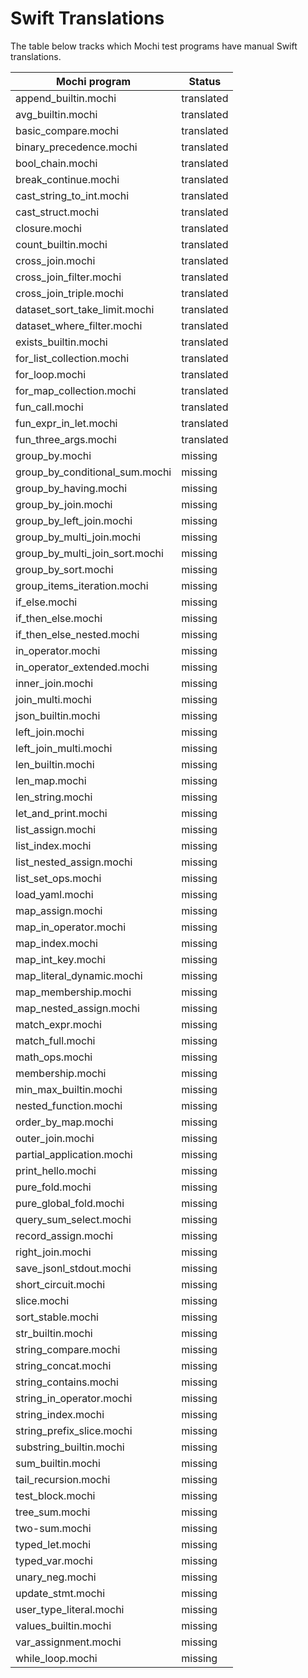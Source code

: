 # Swift Translations

The table below tracks which Mochi test programs have manual Swift translations.

| Mochi program | Status |
|--------------|--------|
| append_builtin.mochi | translated |
| avg_builtin.mochi | translated |
| basic_compare.mochi | translated |
| binary_precedence.mochi | translated |
| bool_chain.mochi | translated |
| break_continue.mochi | translated |
| cast_string_to_int.mochi | translated |
| cast_struct.mochi | translated |
| closure.mochi | translated |
| count_builtin.mochi | translated |
| cross_join.mochi | translated |
| cross_join_filter.mochi | translated |
| cross_join_triple.mochi | translated |
| dataset_sort_take_limit.mochi | translated |
| dataset_where_filter.mochi | translated |
| exists_builtin.mochi | translated |
| for_list_collection.mochi | translated |
| for_loop.mochi | translated |
| for_map_collection.mochi | translated |
| fun_call.mochi | translated |
| fun_expr_in_let.mochi | translated |
| fun_three_args.mochi | translated |
| group_by.mochi | missing |
| group_by_conditional_sum.mochi | missing |
| group_by_having.mochi | missing |
| group_by_join.mochi | missing |
| group_by_left_join.mochi | missing |
| group_by_multi_join.mochi | missing |
| group_by_multi_join_sort.mochi | missing |
| group_by_sort.mochi | missing |
| group_items_iteration.mochi | missing |
| if_else.mochi | missing |
| if_then_else.mochi | missing |
| if_then_else_nested.mochi | missing |
| in_operator.mochi | missing |
| in_operator_extended.mochi | missing |
| inner_join.mochi | missing |
| join_multi.mochi | missing |
| json_builtin.mochi | missing |
| left_join.mochi | missing |
| left_join_multi.mochi | missing |
| len_builtin.mochi | missing |
| len_map.mochi | missing |
| len_string.mochi | missing |
| let_and_print.mochi | missing |
| list_assign.mochi | missing |
| list_index.mochi | missing |
| list_nested_assign.mochi | missing |
| list_set_ops.mochi | missing |
| load_yaml.mochi | missing |
| map_assign.mochi | missing |
| map_in_operator.mochi | missing |
| map_index.mochi | missing |
| map_int_key.mochi | missing |
| map_literal_dynamic.mochi | missing |
| map_membership.mochi | missing |
| map_nested_assign.mochi | missing |
| match_expr.mochi | missing |
| match_full.mochi | missing |
| math_ops.mochi | missing |
| membership.mochi | missing |
| min_max_builtin.mochi | missing |
| nested_function.mochi | missing |
| order_by_map.mochi | missing |
| outer_join.mochi | missing |
| partial_application.mochi | missing |
| print_hello.mochi | missing |
| pure_fold.mochi | missing |
| pure_global_fold.mochi | missing |
| query_sum_select.mochi | missing |
| record_assign.mochi | missing |
| right_join.mochi | missing |
| save_jsonl_stdout.mochi | missing |
| short_circuit.mochi | missing |
| slice.mochi | missing |
| sort_stable.mochi | missing |
| str_builtin.mochi | missing |
| string_compare.mochi | missing |
| string_concat.mochi | missing |
| string_contains.mochi | missing |
| string_in_operator.mochi | missing |
| string_index.mochi | missing |
| string_prefix_slice.mochi | missing |
| substring_builtin.mochi | missing |
| sum_builtin.mochi | missing |
| tail_recursion.mochi | missing |
| test_block.mochi | missing |
| tree_sum.mochi | missing |
| two-sum.mochi | missing |
| typed_let.mochi | missing |
| typed_var.mochi | missing |
| unary_neg.mochi | missing |
| update_stmt.mochi | missing |
| user_type_literal.mochi | missing |
| values_builtin.mochi | missing |
| var_assignment.mochi | missing |
| while_loop.mochi | missing |
